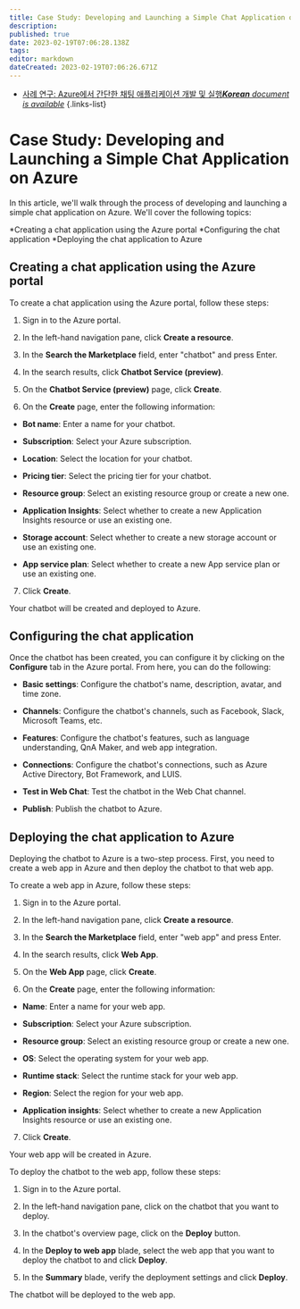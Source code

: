 ```yaml
---
title: Case Study: Developing and Launching a Simple Chat Application on Azure
description: 
published: true
date: 2023-02-19T07:06:28.138Z
tags: 
editor: markdown
dateCreated: 2023-02-19T07:06:26.671Z
---
```


- [사례 연구: Azure에서 간단한 채팅 애플리케이션 개발 및 실행***Korean** document is available*](/ko/Knowledge-base/Cloud/case-study-developing-and-launching-a-simple-chat-application-on-azure)
{.links-list}


# Case Study: Developing and Launching a Simple Chat Application on Azure

In this article, we'll walk through the process of developing and launching a simple chat application on Azure. We'll cover the following topics:

*Creating a chat application using the Azure portal
*Configuring the chat application
*Deploying the chat application to Azure

## Creating a chat application using the Azure portal

To create a chat application using the Azure portal, follow these steps:

1. Sign in to the Azure portal.

2. In the left-hand navigation pane, click **Create a resource**.

3. In the **Search the Marketplace** field, enter "chatbot" and press Enter.

4. In the search results, click **Chatbot Service (preview)**.

5. On the **Chatbot Service (preview)** page, click **Create**.

6. On the **Create** page, enter the following information:

* **Bot name**: Enter a name for your chatbot.

* **Subscription**: Select your Azure subscription.

* **Location**: Select the location for your chatbot.

* **Pricing tier**: Select the pricing tier for your chatbot.

* **Resource group**: Select an existing resource group or create a new one.

* **Application Insights**: Select whether to create a new Application Insights resource or use an existing one.

* **Storage account**: Select whether to create a new storage account or use an existing one.

* **App service plan**: Select whether to create a new App service plan or use an existing one.

7. Click **Create**.

Your chatbot will be created and deployed to Azure.

## Configuring the chat application

Once the chatbot has been created, you can configure it by clicking on the **Configure** tab in the Azure portal. From here, you can do the following:

* **Basic settings**: Configure the chatbot's name, description, avatar, and time zone.

* **Channels**: Configure the chatbot's channels, such as Facebook, Slack, Microsoft Teams, etc.

* **Features**: Configure the chatbot's features, such as language understanding, QnA Maker, and web app integration.

* **Connections**: Configure the chatbot's connections, such as Azure Active Directory, Bot Framework, and LUIS.

* **Test in Web Chat**: Test the chatbot in the Web Chat channel.

* **Publish**: Publish the chatbot to Azure.

## Deploying the chat application to Azure

Deploying the chatbot to Azure is a two-step process. First, you need to create a web app in Azure and then deploy the chatbot to that web app.

To create a web app in Azure, follow these steps:

1. Sign in to the Azure portal.

2. In the left-hand navigation pane, click **Create a resource**.

3. In the **Search the Marketplace** field, enter "web app" and press Enter.

4. In the search results, click **Web App**.

5. On the **Web App** page, click **Create**.

6. On the **Create** page, enter the following information:

* **Name**: Enter a name for your web app.

* **Subscription**: Select your Azure subscription.

* **Resource group**: Select an existing resource group or create a new one.

* **OS**: Select the operating system for your web app.

* **Runtime stack**: Select the runtime stack for your web app.

* **Region**: Select the region for your web app.

* **Application insights**: Select whether to create a new Application Insights resource or use an existing one.

7. Click **Create**.

Your web app will be created in Azure.

To deploy the chatbot to the web app, follow these steps:

1. Sign in to the Azure portal.

2. In the left-hand navigation pane, click on the chatbot that you want to deploy.

3. In the chatbot's overview page, click on the **Deploy** button.

4. In the **Deploy to web app** blade, select the web app that you want to deploy the chatbot to and click **Deploy**.

5. In the **Summary** blade, verify the deployment settings and click **Deploy**.

The chatbot will be deployed to the web app.